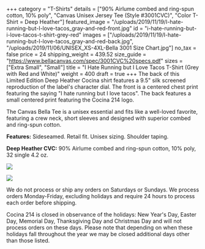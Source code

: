 +++
category = "T-Shirts"
details = ["90% Airlume combed and ring-spun cotton, 10% poly", "Canvas Unisex Jersey Tee (Style #3001CVC)", "Color T-Shirt = Deep Heather"]
featured_image = "/uploads/2019/11/19/I-hate-running-but-I-love-tacos_gray-and-red-front.jpg"
id = "i-hate-running-but-i-love-tacos-t-shirt-grey-red"
images = ["/uploads/2019/11/19/I-hate-running-but-I-love-tacos_gray-and-red-back.jpg", "/uploads/2019/11/06/UNISEX_XS-4XL-Bella 3001 Size Chart.jpg"]
no_tax = false
price = 24
shipping_weight = 439.52
size_guide = "https://www.bellacanvas.com/spec/3001CVC%20specs.pdf"
sizes = ["Extra Small", "Small"]
title = "I Hate Running but I Love Tacos T-Shirt (Grey with Red and White)"
weight = 400
draft = true
+++
The back of this Limited Edition Deep Heather Cocina shirt features a 9.5" silk screened reproduction of the label's character dial. The front is a centered chest print featuring the saying "I hate running but I love tacos". The back features a small centered print featuring the Cocina 214 logo.

The Canvas Bella Tee is a unisex essential and fits like a well-loved favorite, featuring a crew neck, short sleeves and designed with superior combed and ring-spun cotton.

**Features:** Sideseamed. Retail fit. Unisex sizing. Shoulder taping.

**Deep Heather CVC:** 90% Airlume combed and ring-spun cotton, 10% poly, 32 single 4.2 oz.

![](/uploads/2019/11/19/I-hate-running-but-I-love-tacos_gray-and-red-front.jpg)

![](/uploads/2019/11/19/I-hate-running-but-I-love-tacos_gray-and-red-back.jpg)

We do not process or ship any orders on Saturdays or Sundays. We process orders Monday-Friday, excluding holidays and require 24 hours to process each order before shipping.

Cocina 214 is closed in observance of the holidays: New Year's Day, Easter Day, Memorial Day, Thanksgiving Day and Christmas Day and will not process orders on these days. Please note that depending on when these holidays fall throughout the year we may be closed additional days other than those listed.